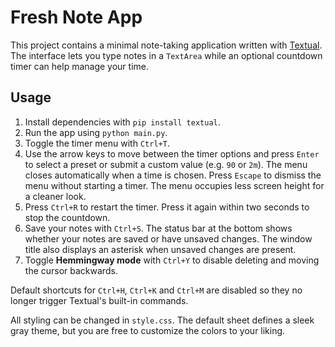# Fresh Note App

This project contains a minimal note-taking application written with [Textual](https://textual.textualize.io/). The interface lets you type notes in a `TextArea` while an optional countdown timer can help manage your time.

## Usage

1. Install dependencies with `pip install textual`.
2. Run the app using `python main.py`.
3. Toggle the timer menu with `Ctrl+T`.
4. Use the arrow keys to move between the timer options and press `Enter` to
   select a preset or submit a custom value (e.g. `90` or `2m`). The menu
   closes automatically when a time is chosen.
   Press `Escape` to dismiss the menu without starting a timer. The menu occupies less screen height for a cleaner look.
5. Press `Ctrl+R` to restart the timer. Press it again within two seconds to stop the countdown.
6. Save your notes with `Ctrl+S`. The status bar at the bottom shows whether your notes are saved or have unsaved changes.
   The window title also displays an asterisk when unsaved changes are present.
7. Toggle **Hemmingway mode** with `Ctrl+Y` to disable deleting and moving the cursor backwards.

Default shortcuts for `Ctrl+H`, `Ctrl+K` and `Ctrl+M` are disabled so they no longer trigger Textual's built-in commands.

All styling can be changed in `style.css`. The default sheet defines a sleek
gray theme, but you are free to customize the colors to your liking.
